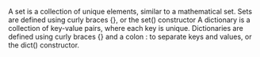A set is a collection of unique elements, similar to a mathematical set. Sets are defined using curly braces {}, or the set() constructor
A dictionary is a collection of key-value pairs, where each key is unique. Dictionaries are defined using curly braces {} and a colon : to separate keys and values, or the dict() constructor. 
